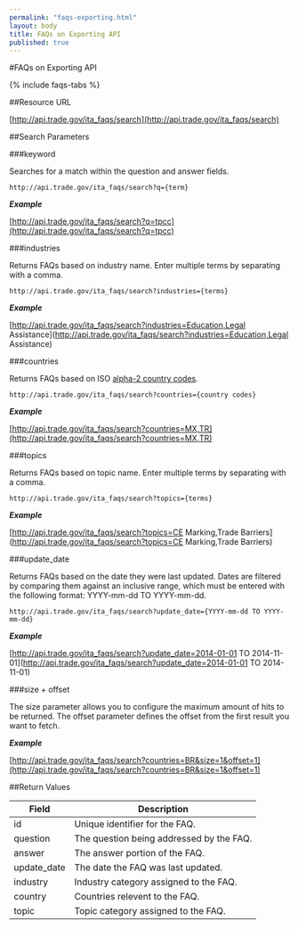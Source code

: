 ```yaml
---
permalink: "faqs-exporting.html"
layout: body
title: FAQs on Exporting API
published: true
---
```


#FAQs on Exporting API

{% include faqs-tabs %}

##Resource URL

[http://api.trade.gov/ita_faqs/search](http://api.trade.gov/ita_faqs/search)

##Search Parameters

###keyword

Searches for a match within the question and answer fields.

    http://api.trade.gov/ita_faqs/search?q={term}

**_Example_**

[http://api.trade.gov/ita_faqs/search?q=tpcc](http://api.trade.gov/ita_faqs/search?q=tpcc)

###industries

Returns FAQs based on industry name.  Enter multiple terms by separating with a comma.

    http://api.trade.gov/ita_faqs/search?industries={terms}

**_Example_**

[http://api.trade.gov/ita_faqs/search?industries=Education,Legal Assistance](http://api.trade.gov/ita_faqs/search?industries=Education,Legal Assistance)

###countries

Returns FAQs based on ISO [alpha-2 country codes](http://www.iso.org/iso/home/standards/country_codes/country_names_and_code_elements.htm).

    http://api.trade.gov/ita_faqs/search?countries={country codes}

**_Example_**

[http://api.trade.gov/ita_faqs/search?countries=MX,TR](http://api.trade.gov/ita_faqs/search?countries=MX,TR)

###topics

Returns FAQs based on topic name.  Enter multiple terms by separating with a comma.

    http://api.trade.gov/ita_faqs/search?topics={terms}

**_Example_**

[http://api.trade.gov/ita_faqs/search?topics=CE Marking,Trade Barriers](http://api.trade.gov/ita_faqs/search?topics=CE Marking,Trade Barriers)

###update_date

Returns FAQs based on the date they were last updated.  Dates are filtered by comparing them against an inclusive range, which must be entered with the following format:  YYYY-mm-dd TO YYYY-mm-dd.

    http://api.trade.gov/ita_faqs/search?update_date={YYYY-mm-dd TO YYYY-mm-dd}

**_Example_**

[http://api.trade.gov/ita_faqs/search?update_date=2014-01-01 TO 2014-11-01](http://api.trade.gov/ita_faqs/search?update_date=2014-01-01 TO 2014-11-01)

###size + offset

The size parameter allows you to configure the maximum amount of hits to be returned. The offset parameter defines the offset from the first result you want to fetch.

**_Example_**

[http://api.trade.gov/ita_faqs/search?countries=BR&size=1&offset=1](http://api.trade.gov/ita_faqs/search?countries=BR&size=1&offset=1)


##Return Values

| Field              | Description                             |
| ------------------ | --------------------------------------- |
| id                 | Unique identifier for the FAQ.             |
| question         	 | The question being addressed by the FAQ.|
| answer             | The answer portion of the FAQ.  |
| update_date        | The date the FAQ was last updated.  |
| industry           | Industry category assigned to the FAQ. |
| country            | Countries relevent to the FAQ.          |
| topic              | Topic category assigned to the FAQ.      |
